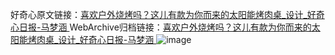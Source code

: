 好奇心原文链接：[喜欢户外烧烤吗？这儿有款为你而来的太阳能烤肉桌_设计_好奇心日报-马梦涵 ](https://www.qdaily.com/articles/12294.html)
WebArchive归档链接：[喜欢户外烧烤吗？这儿有款为你而来的太阳能烤肉桌_设计_好奇心日报-马梦涵 ](http://web.archive.org/web/20190623172308/https://www.qdaily.com/articles/12294.html)
![image](http://ww3.sinaimg.cn/large/007d5XDply1g3wjcil5fvj30u05b27wh)